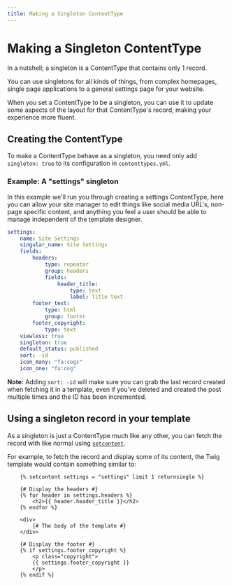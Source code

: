```yaml
---
title: Making a Singleton ContentType
---
```

Making a Singleton ContentType
==============================

In a nutshell; a singleton is a ContentType that contains only 1 record.

You can use singletons for all kinds of things, from complex homepages, single
page applications to a general settings page for your website.

When you set a ContentType to be a singleton, you can use it to update some
aspects of the layout for that ContentType's record, making your experience
more fluent.

Creating the ContentType
------------------------

To make a ContentType behave as a singleton, you need only add `singleton: true`
to its configuration in `contenttypes.yml`.


### Example: A "settings" singleton

In this example we'll run you through creating a settings ContentType, here you
can allow your site manager to edit things like social media URL's, non-page
specific content, and anything you feel a user should be able to manage
independent of the template designer.


```yaml
settings:
    name: Site Settings
    singular_name: Site Settings
    fields:
        headers:
            type: repeater
            group: headers
            fields:
                header_title:
                    type: text
                    label: Title text
        footer_text:
            type: html
            group: footer
        footer_copyright:
            type: text
    viewless: true
    singleton: true
    default_status: published
    sort: -id
    icon_many: "fa:cogs"
    icon_one: "fa:cog"
```


<p class="note"><strong>Note:</strong> Adding <code>sort: -id</code> will make
sure you can grab the last record created when fetching it in a template, even
if you've deleted and created the post multiple times and the ID has been
incremented.</p>


Using a singleton record in your template
-----------------------------------------

As a singleton is just a ContentType much like any other, you can fetch the
record with like normal using [`setcontent`][setcontent].

For example, to fetch the record and display some of its content, the Twig
template would contain something similar to:

```twig
    {% setcontent settings = "settings" limit 1 returnsingle %}

    {# Display the headers #}
    {% for header in settings.headers %}
        <h2>{{ header.header_title }}</h2>
    {% endfor %}

    <div>
        {# The body of the template #}
    </div>

    {# Display the footer #}
    {% if settings.footer_copyright %}
        <p class="copyright">
        {{ settings.footer_copyright }}
        </p>
    {% endif %}
```

[setcontent]: ../templating/content-fetching
